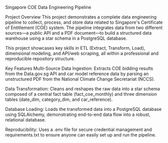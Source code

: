 Singapore COE Data Engineering Pipeline

Project Overview
This project demonstrates a complete data engineering pipeline to collect, process, and store data related to Singapore's Certificate of Entitlement (COE) system. The pipeline integrates data from two different sources—a public API and a PDF document—to build a structured data warehouse using a star schema in a PostgreSQL database.

This project showcases key skills in ETL (Extract, Transform, Load), dimensional modeling, and API/web scraping, all within a professional and reproducible repository structure.

Key Features
Multi-Source Data Ingestion: Extracts COE bidding results from the Data.gov.sg API and car model reference data by parsing an unstructured PDF from the National Climate Change Secretariat (NCCS).

Data Transformation: Cleans and reshapes the raw data into a star schema composed of a central fact table (fact_coe_monthly) and three dimension tables (date_dim, category_dim, and car_reference).

Database Loading: Loads the transformed data into a PostgreSQL database using SQLAlchemy, demonstrating end-to-end data flow into a robust, relational database.

Reproducibility: Uses a .env file for secure credential management and requirements.txt to ensure anyone can easily set up and run the pipeline.
